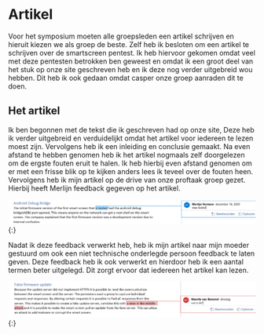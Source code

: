# Artikel

Voor het symposium moeten alle groepsleden een artikel schrijven en hieruit kiezen we als groep de beste. Zelf heb ik besloten om een artikel te schrijven over de smartscreen pentest. Ik heb hiervoor gekomen omdat veel met deze pentesten betrokken ben geweest en omdat ik een groot deel van het stuk op onze site geschreven heb en ik deze nog verder uitgebreid wou hebben. Dit heb ik ook gedaan omdat casper onze groep aanraden dit te doen.

## Het artikel

Ik ben begonnen met de tekst die ik geschreven had op onze site, Deze heb ik verder uitgebreid en verduidelijkt omdat het artikel voor iedereen te lezen moest zijn. Vervolgens heb ik een inleiding en conclusie gemaakt. Na even afstand te hebben genomen heb ik het artikel nogmaals zelf doorgelezen om de ergste fouten eruit te halen. Ik heb hierbij even afstand genomen om er met een frisse blik op te kijken anders lees ik teveel over de fouten heen. Vervolgens heb ik mijn artikel op de drive van onze proftaak groep gezet. Hierbij heeft Merlijn feedback gegeven op het artikel.

![feedback Merlijn](../images/feedback_merlijn.PNG){:}

Nadat ik deze feedback verwerkt heb, heb ik mijn artikel naar mijn moeder gestuurd om ook een niet technische onderlegde persoon feedback te laten geven. Deze feedback heb ik ook verwerkt en hierdoor heb ik een aantal termen beter uitgelegd. Dit zorgt ervoor dat iedereen het artikel kan lezen.

![feedback moeder](../images/feedback_mom.PNG){:}
